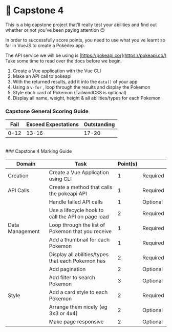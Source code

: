 # 💎 Capstone 4

This is a big capstone project that’ll really test your abilities and find out whether or not you’ve been paying attention 😉

In order to successfully score points, you need to use what you’ve learnt so far in VueJS to create a Pokédex app.

The API service we will be using is [https://pokeapi.co/](https://pokeapi.co/)
Take some time to read over the docs before we begin.

1. Create a Vue application with the Vue CLI
2. Make an API call to pokeapi
3. With the returned results, add it into the `data()` of your app
4. Using a `v-for` , loop through the results and display the Pokemon
5. Style each card of Pokemon (TailwindCSS is optional)
6. Display all name, weight, height & all abilities/types for each Pokemon

### Capstone General Scoring Guide

| Fail | Exceed Expectations | Outstanding |
| ---- | ------------------- | ----------- |
| 0-12 | 13-16               | 17-20       |

<br/>
### Capstone 4 Marking Guide

| Domain          | Task                                              | Point(s) |          |
| --------------- | ------------------------------------------------- | -------- | -------- |
| Creation        | Create a Vue Application using CLI                | 1        | Required |
| API Calls       | Create a method that calls the pokeapi API        | 1        | Required |
|                 | Handle failed API calls                           | 1        | Optional |
|                 | Use a lifecycle hook to call the API on page load | 2        | Required |
| Data Management | Loop through the list of Pokemon that you receive | 1        | Required |
|                 | Add a thumbnail for each Pokemon                  | 1        | Required |
|                 | Display all abilities/types that each Pokemon has | 2        | Required |
|                 | Add pagination                                    | 2        | Optional |
|                 | Add filter to search Pokemon                      | 3        | Optional |
| Style           | Add a card style to each Pokemon                  | 2        | Required |
|                 | Arrange them nicely (eg 3x3 or 4x4)               | 2        | Optional |
|                 | Make page responsive                              | 2        | Optional |
